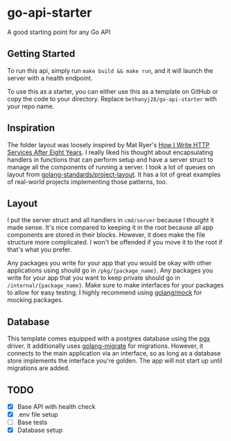 # go-api-starter
A good starting point for any Go API

## Getting Started
To run this api, simply run `make build && make run`, and it will launch the server with a health endpoint.

To use this as a starter, you can either use this as a template on GitHub or copy the code to your directory. Replace `bethanyj28/go-api-starter` with your repo name.

## Inspiration
The folder layout was loosely inspired by Mat Ryer's [How I Write HTTP Services After Eight Years](https://pace.dev/blog/2018/05/09/how-I-write-http-services-after-eight-years.html). I really liked his thought about encapsulating handlers in functions that can perform setup and have a server struct to manage all the components of running a server. I took a lot of queues on layout from [golang-standards/project-layout](https://github.com/golang-standards/project-layout). It has a lot of great examples of real-world projects implementing those patterns, too.

## Layout
I put the server struct and all handlers in `cmd/server` because I thought it made sense. It's nice compared to keeping it in the root because all app components are stored in their blocks. However, it does make the file structure more complicated. I won't be offended if you move it to the root if that's what you prefer. 

Any packages you write for your app that you would be okay with other applications using should go in `/pkg/{package_name}`. Any packages you write for your app that you want to keep private should go in `/internal/{package_name}`. Make sure to make interfaces for your packages to allow for easy testing. I highly recommend using [golang/mock](https://github.com/golang/mock) for mocking packages.

## Database
This template comes equipped with a postgres database using the [pgx](https://pkg.go.dev/github.com/jackc/pgx/v4) driver. It additionally uses [golang-migrate](https://pkg.go.dev/github.com/golang-migrate/migrate/v4) for migrations. However, it connects to the main application via an interface, so as long as a database store implements the interface you're golden. The app will not start up until migrations are added.

## TODO
- [x] Base API with health check
- [x] .env file setup
- [ ] Base tests
- [x] Database setup
